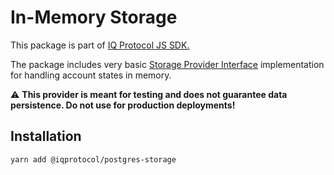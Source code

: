 # In-Memory Storage
This package is part of [IQ Protocol JS SDK.](https://github.com/iqalliance/iq-sdk-js)

The package includes very basic [Storage Provider Interface](https://github.com/iqalliance/iq-sdk-js/tree/main/packages/abstract-storage) implementation for handling account states in memory.

:warning: **This provider is meant for testing and does not guarantee data persistence. Do not use for production deployments!**


## Installation  
```bash
yarn add @iqprotocol/postgres-storage
```


